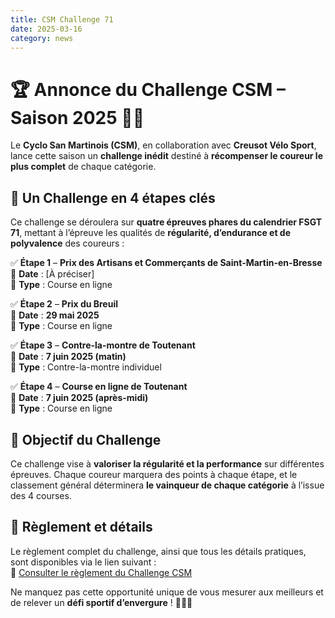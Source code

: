 ```yaml
---
title: CSM Challenge 71
date: 2025-03-16
category: news
---
```


# 🏆 Annonce du Challenge CSM – Saison 2025 🚴‍♂️

Le **Cyclo San Martinois (CSM)**, en collaboration avec **Creusot Vélo Sport**, lance cette saison un **challenge inédit** destiné à **récompenser le coureur le plus complet** de chaque catégorie.

## 📅 Un Challenge en 4 étapes clés  

Ce challenge se déroulera sur **quatre épreuves phares du calendrier FSGT 71**, mettant à l’épreuve les qualités de **régularité, d’endurance et de polyvalence** des coureurs :  

✅ **Étape 1** – **Prix des Artisans et Commerçants de Saint-Martin-en-Bresse**  
📍 **Date** : [À préciser]  
📍 **Type** : Course en ligne  

✅ **Étape 2** – **Prix du Breuil**  
📍 **Date** : **29 mai 2025**  
📍 **Type** : Course en ligne  

✅ **Étape 3** – **Contre-la-montre de Toutenant**  
📍 **Date** : **7 juin 2025 (matin)**  
📍 **Type** : Contre-la-montre individuel  

✅ **Étape 4** – **Course en ligne de Toutenant**  
📍 **Date** : **7 juin 2025 (après-midi)**  
📍 **Type** : Course en ligne  

## 🎯 Objectif du Challenge  

Ce challenge vise à **valoriser la régularité et la performance** sur différentes épreuves. Chaque coureur marquera des points à chaque étape, et le classement général déterminera **le vainqueur de chaque catégorie** à l’issue des 4 courses.  

## 📜 Règlement et détails  

Le règlement complet du challenge, ainsi que tous les détails pratiques, sont disponibles via le lien suivant :  
🔗 [Consulter le règlement du Challenge CSM](https://drive.google.com/file/d/1FfhhGUzxI9O1m57yEYQ5uxUzeO0NPV6G/view?usp=drive_link)  

Ne manquez pas cette opportunité unique de vous mesurer aux meilleurs et de relever un **défi sportif d’envergure** ! 💪🚴‍♀️
